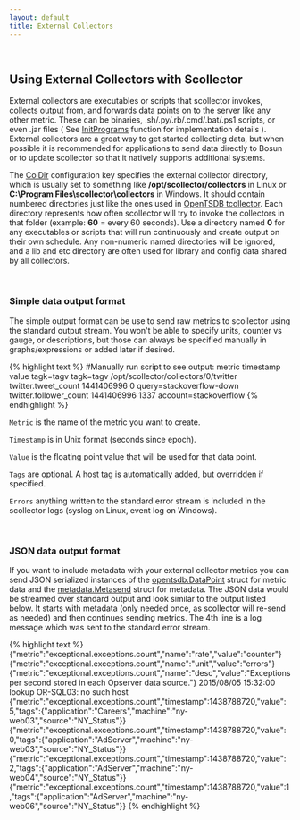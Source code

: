 ```yaml
---
layout: default
title: External Collectors
---
```

  &nbsp;

## Using External Collectors with Scollector

External collectors are executables or scripts that scollector invokes, collects output from, and forwards data points on to the server like any other metric. These can be binaries, .sh/.py/.rb/.cmd/.bat/.ps1 scripts, or even .jar files ( See [InitPrograms](http://godoc.org/bosun.org/cmd/scollector/collectors#InitPrograms) function for implementation details ). External collectors are a great way to get started collecting data, but when possible it is recommended for applications to send data directly to Bosun or to update scollector so that it natively supports additional systems.

The [ColDir](http://godoc.org/bosun.org/cmd/scollector#hdr-Configuration_File) configuration key specifies the external collector directory, which is usually set to something like **/opt/scollector/collectors** in Linux or **C:\Program Files\scollector\collectors** in Windows. It should contain numbered directories just like the ones used in [OpenTSDB tcollector](http://opentsdb.net/docs/build/html/user_guide/utilities/tcollector.html#collecting-lots-of-metrics-with-tcollector). Each directory represents how often scollector will try to invoke the collectors in that folder (example: **60** = every 60 seconds). Use a directory named **0** for any executables or scripts that will run continuously and create output on their own schedule. Any non-numeric named directories will be ignored, and a lib and etc directory are often used for library and config data shared by all collectors.

  &nbsp;

### Simple data output format

The simple output format can be use to send raw metrics to scollector using the standard output stream. You won't be able to specify units, counter vs gauge, or descriptions, but those can always be specified manually in graphs/expressions or added later if desired.

{% highlight text %}
#Manually run script to see output: metric timestamp value tagk=tagv tagk=tagv
/opt/scollector/collectors/0/twitter
twitter.tweet_count 1441406996 0 query=stackoverflow-down
twitter.follower_count 1441406996 1337 account=stackoverflow
{% endhighlight %}

`Metric` is the name of the metric you want to create.

`Timestamp` is in Unix format (seconds since epoch).

`Value` is the floating point value that will be used for that data point.

`Tags` are optional. A host tag is automatically added, but overridden if specified.

`Errors` anything written to the standard error stream is included in the scollector logs (syslog on Linux, event log on Windows).

  &nbsp;

### JSON data output format

If you want to include metadata with your external collector metrics you can send JSON serialized instances of the [opentsdb.DataPoint](http://godoc.org/bosun.org/opentsdb#DataPoint) struct for metric data and the [metadata.Metasend](http://godoc.org/bosun.org/metadata#Metasend) struct for metadata. The JSON data would be streamed over standard output and look similar to the output listed below. It starts with metadata (only needed once, as scollector will re-send as needed) and then continues sending metrics. The 4th line is a log message which was sent to the standard error stream.

{% highlight text %}
{"metric":"exceptional.exceptions.count","name":"rate","value":"counter"}
{"metric":"exceptional.exceptions.count","name":"unit","value":"errors"}
{"metric":"exceptional.exceptions.count","name":"desc","value":"Exceptions per second stored in each Opserver data source."}
2015/08/05 15:32:00 lookup OR-SQL03: no such host
{"metric":"exceptional.exceptions.count","timestamp":1438788720,"value":5,"tags":{"application":"Careers","machine":"ny-web03","source":"NY_Status"}}
{"metric":"exceptional.exceptions.count","timestamp":1438788720,"value":0,"tags":{"application":"AdServer","machine":"ny-web03","source":"NY_Status"}}
{"metric":"exceptional.exceptions.count","timestamp":1438788720,"value":2,"tags":{"application":"AdServer","machine":"ny-web04","source":"NY_Status"}}
{"metric":"exceptional.exceptions.count","timestamp":1438788720,"value":1,"tags":{"application":"AdServer","machine":"ny-web06","source":"NY_Status"}}
{% endhighlight %}

